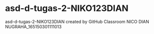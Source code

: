 # asd-d-tugas-2-NIKO123DIAN
asd-d-tugas-2-NIKO123DIAN created by GitHub Classroom
NICO DIAN NUGRAHA_165150301111013
